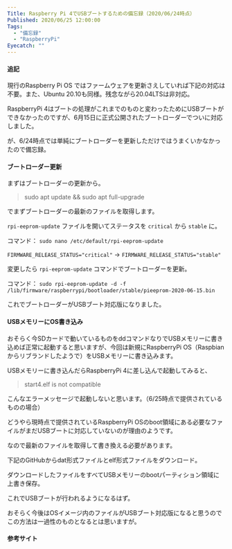```yaml
---
Title: Raspberry Pi 4でUSBブートするための備忘録（2020/06/24時点）
Published: 2020/06/25 12:00:00
Tags:
  - "備忘録"
  - "RaspberryPi"
Eyecatch: ""
---
```

#### 追記  
現行のRaspberry Pi OS ではファームウェアを更新さえしていれば下記の対応は不要。また、Ubuntu 20.10も同様。残念ながら20.04LTSは非対応。


RaspberryPi 4はブートの処理がこれまでのものと変わったためにUSBブートができなかったのですが、6月15日に正式公開されたブートローダーでついに対応しました。  

が、6/24時点では単純にブートローダーを更新しただけではうまくいかなかったので備忘録。  




#### ブートローダー更新  

まずはブートローダーの更新から。  

> sudo apt update && sudo apt full-upgrade  

でまずブートローダーの最新のファイルを取得します。  

`rpi-eeprom-update` ファイルを開いてステータスを `critical` から `stable` に。  

コマンド： `sudo nano /etc/default/rpi-eeprom-update`  

`FIRMWARE_RELEASE_STATUS="critical"` → `FIRMWARE_RELEASE_STATUS="stable"`  

変更したら `rpi-eeprom-update` コマンドでブートローダーを更新。  

コマンド： `sudo rpi-eeprom-update -d -f /lib/firmware/raspberrypi/bootloader/stable/pieeprom-2020-06-15.bin`  

これでブートローダーがUSBブート対応版になりました。  

#### USBメモリーにOS書き込み  

おそらく今SDカードで動いているものをddコマンドなりでUSBメモリーに書き込めば正常に起動すると思いますが、今回は新規にRaspberryPi OS（Raspbianからリブランドしたようで）をUSBメモリーに書き込みます。  

USBメモリーに書き込んだらRaspberryPi 4に差し込んで起動してみると、 

> start4.elf is not compatible  

こんなエラーメッセージで起動しないと思います。（6/25時点で提供されているものの場合）

どうやら現時点で提供されているRaspberryPi  OSのboot領域にある必要なファイルがまだUSBブートに対応していないのが理由のようです。  

なので最新のファイルを取得して書き換える必要があります。 

下記のGitHubからdat形式ファイルとelf形式ファイルをダウンロード。  

<?# OEmbed "https://github.com/raspberrypi/firmware/tree/master/boot" /?>

ダウンロードしたファイルをすべてUSBメモリーのbootパーティション領域に上書き保存。  

これでUSBブートが行われるようになるはず。  

おそらく今後はOSイメージ内のファイルがUSBブート対応版になると思うのでこの方法は一過性のものとなるとは思いますが。  

#### 参考サイト  

<?# OEmbed "https://community.home-assistant.io/t/error-native-usb-boot-without-sd-card-for-the-raspberry-pi4-ssd-boot/199888" /?>

